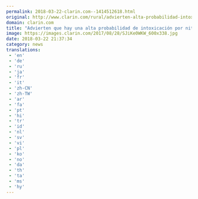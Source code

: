 ```yaml
---
permalink: 2018-03-22-clarin.com--1414512618.html
original: http://www.clarin.com/rural/advierten-alta-probabilidad-intoxicacion-nitratos-bovinos_0_rJ1xXt-9G.html
domain: clarin.com
title: "Advierten que hay una alta probabilidad de intoxicación por nitratos en bovinos"
image: https://images.clarin.com/2017/08/28/SJiKe0WKW_600x338.jpg
date: 2018-03-22 21:37:34
category: news
translations: 
 - 'en'
 - 'de'
 - 'ru'
 - 'ja'
 - 'fr'
 - 'it'
 - 'zh-CN'
 - 'zh-TW'
 - 'ar'
 - 'fa'
 - 'pt'
 - 'hi'
 - 'tr'
 - 'id'
 - 'nl'
 - 'sv'
 - 'vi'
 - 'pl'
 - 'ko'
 - 'no'
 - 'da'
 - 'th'
 - 'ta'
 - 'ms'
 - 'hy'
---
```



